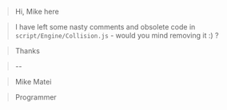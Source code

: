 > Hi, Mike here

> I have left some nasty comments and obsolete code in `script/Engine/Collision.js` - would you mind removing it :) ?

> Thanks

> \-\-

> Mike Matei

> Programmer